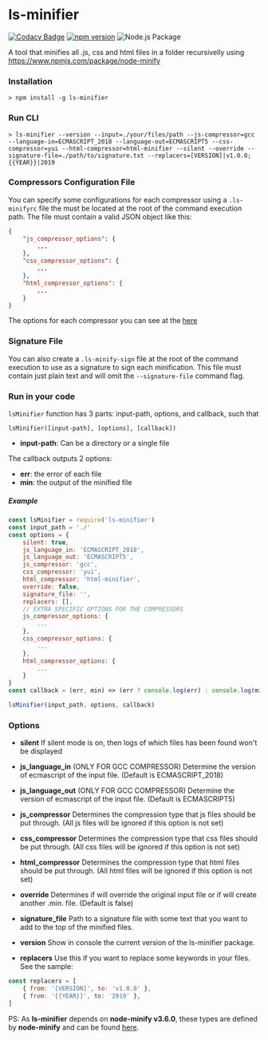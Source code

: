 # ls-minifier

[![Codacy Badge](https://api.codacy.com/project/badge/Grade/11fa54a446614cafbfd4fe648499899e)](https://app.codacy.com/manual/leandrosimoes/ls-minifier?utm_source=github.com&utm_medium=referral&utm_content=leandrosimoes/ls-minifier&utm_campaign=Badge_Grade_Dashboard)
[![npm version](https://badge.fury.io/js/ls-minifier.svg)](https://badge.fury.io/js/ls-minifier)
![Node.js Package](https://github.com/leandrosimoes/ls-minifier/workflows/Node%2Ejs%20Package/badge.svg)

A tool that minifies all .js, css and html files in a folder recursivelly using https://www.npmjs.com/package/node-minify

### Installation

    > npm install -g ls-minifier

### Run CLI

    > ls-minifier --version --input=./your/files/path --js-compressor=gcc --language-in=ECMASCRIPT_2018 --language-out=ECMASCRIPT5 --css-compressor=yui --html-compressor=html-minifier --silent --override --signature-file=./path/to/signature.txt --replacers=[VERSION]|v1.0.0;{{YEAR}}|2019

### Compressors Configuration File

You can specify some configurations for each compressor using a `.ls-minifyrc` file the must be located at the root of the command execution path. The file must contain a valid JSON object like this:

```json
{
    "js_compressor_options": {
        ...
    },
    "css_compressor_options": {
        ...
    },
    "html_compressor_options": {
        ...
    }
}
```

The options for each compressor you can see at the [here](https://github.com/srod/node-minify/tree/3.6.0)

### Signature File

You can also create a `.ls-minify-sign` file at the root of the command execution to use as a signature to sign each minification. This file must contain just plain text and will omit the `--signature-file` command flag.

### Run in your code

`lsMinifier` function has 3 parts: input-path, options, and callback, such that

    lsMinifier([input-path], [options], [callback])

-   **input-path**: Can be a directory or a single file

The callback outputs 2 options:

-   **err**: the error of each file
-   **min**: the output of the minified file

##### Example

```javascript
const lsMinifier = require('ls-minifier')
const input_path = './'
const options = {
    silent: true,
    js_language_in: 'ECMASCRIPT_2018',
    js_language_out: 'ECMASCRIPT5',
    js_compressor: 'gcc',
    css_compressor: 'yui',
    html_compressor: 'html-minifier',
    override: false,
    signature_file: '',
    replacers: [],
    // EXTRA SPECIFIC OPTIONS FOR THE COMPRESSORS
    js_compressor_options: {
        ...
    },
    css_compressor_options: {
        ...
    },
    html_compressor_options: {
        ...
    }
}
const callback = (err, min) => (err ? console.log(err) : console.log(min))

lsMinifier(input_path, options, callback)
```

### Options

-   **silent**
    If silent mode is on, then logs of which files has been found won't be displayed

-   **js_language_in** (ONLY FOR GCC COMPRESSOR)
    Determine the version of ecmascript of the input file. (Default is ECMASCRIPT_2018)

-   **js_language_out** (ONLY FOR GCC COMPRESSOR)
    Determine the version of ecmascript of the input file. (Default is ECMASCRIPT5)

-   **js_compressor**
    Determines the compression type that js files should be put through. (All js files will be ignored if this option is not set)

-   **css_compressor**
    Determines the compression type that css files should be put through. (All css files will be ignored if this option is not set)

-   **html_compressor**
    Determines the compression type that html files should be put through. (All html files will be ignored if this option is not set)

-   **override**
    Determines if will override the original input file or if will create another .min. file. (Default is false)

-   **signature_file**
    Path to a signature file with some text that you want to add to the top of the minified files.

-   **version**
    Show in console the current version of the ls-minifier package.

-   **replacers**
    Use this if you want to replace some keywords in your files. See the sample:

```javascript
const replacers = [
    { from: '[VERSION]', to: 'v1.0.0' },
    { from: '{{YEAR}}', to: '2019' },
]
```

PS: As **ls-minifier** depends on **node-minify v3.6.0**, these types are defined by **node-minify** and
can be found [here](https://github.com/srod/node-minify/tree/3.6.0).
